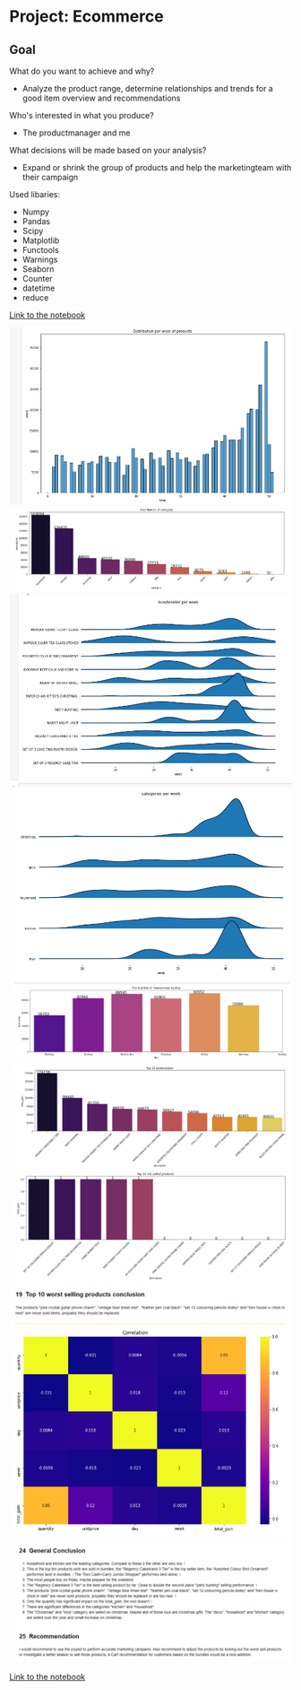 # Project: Ecommerce

## Goal

What do you want to achieve and why?
- Analyze the product range, determine relationships and trends for a good item overview and recommendations

Who's interested in what you produce?
- The productmanager and me

What decisions will be made based on your analysis?
- Expand or shrink the group of products and help the marketingteam with their campaign

Used libaries:
- Numpy
- Pandas
- Scipy
- Matplotlib
- Functools
- Warnings
- Seaborn
- Counter
- datetime
- reduce

[Link to the notebook](https://github.com/Tommy-Python/Data-Analysis-Portfolio/blob/main/ecommerce/ecommerce.ipynb)

<p align="center"> 
<img src="img1.png"> 
<img src="img2.png"> 
<img src="img3.png"> 
<img src="img4.png"> 
<img src="img5.png"> 
<img src="img6.png"> 
<img src="img7.png"> 
<img src="img8.png"> 
<img src="img9.png"> 

</p>

[Link to the notebook](https://github.com/Tommy-Python/Data-Analysis-Portfolio/blob/main/ecommerce/ecommerce.ipynb)
